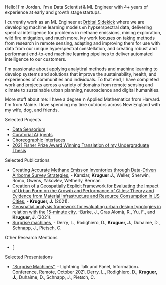 Hello! I'm Jordan. I'm a Data Scientist & ML Engineer with 4+ years of experience at early and growth stage startups.

I currently work as an ML Engineer at [Orbital Sidekick](https://www.orbitalsidekick.com/) where we are developing machine learning models on hypserspectral data, delivering spectral intelligence for problems in methane emissions, mining exploration, wild fire mitigation, and much more. My work focuses on taking methods from research in remote sensing, adapting and improving them for use with data from our unique hyperspectral constellation, and creating robust and performant end-to-end machine learning pipelines to deliver automated intelligence to our customers. 

I'm passionate about applying analytical methods and machine learning to develop systems and solutions that improve the sustainability, health, and experiences of communities and individuals. To that end, I have completed work and projects across a variety of domains from remote sensing and climate to sustainable urban planning, neuroscience and digital humanities. 

More stuff about me: I have a degree in Applied Mathematics from Harvard. I'm from Maine. I love spending my time outdoors across New England with my wife, dog, and friends.

Selected Projects
- [Data Sensorium](https://mlml.io/p/data-sensorium/)
- [Curatorial A(i)gents](https://mlml.io/p/curatorial-aigents/)
- [Choreographic Interfaces](https://mlml.io/p/choreographic-interface/)
- [2021 Fisher Prize Award Winning Translation of my Undergraduate Thesis](https://storymaps.arcgis.com/stories/d322f12b534c4b3395be6c4fdc31ec4f)

Selected Publications
- [Creating Accurate Methane Emission Inventories through Data-Driven Airborne Survey Strategies](https://www.energy-proceedings.org/wp-content/uploads/mitab2024/1735078325.pdf), - Kamdar, **Kruguer J.**, Weller, Sherwin, Romo, Owens, Yakovlev, Wetherly, Berman
- [Creation of a Geospatially Explicit Framework for Evaluating the Impact of Urban Form on the Growth and Performance of Cities: Theory and Evidence from Material Infrastructure and Resource Consumption in US Cities](https://drive.google.com/file/d/19nrUKvQ1nhA3ycICMgOmwK_KMbEkzURj/view?usp=sharing), - **Kruguer, J.** (2021).
- [Geospatial analysis framework for evaluating urban design typologies in relation with the 15-minute city](https://www.sciencedirect.com/science/article/abs/pii/S014829632200563X), -Burke, J., Gras Alomà, R., Yu, F., and **Kruguer, J.** (2021). 
- [Surprise machines](https://arxiv.org/pdf/2308.09343.pdf#:~:text=Surprise%20Machines%20is%20a%20project,objects%20usually%20inaccessible%20to%20visitors.), - Derry, L., Rodighiero, D., **Kruguer, J.**, Duhaime, D., Schnapp, J., Pietsch, C.

Other Research Mentions 
- [

Selected Presentations
- [“Surprise Machines”](https://metalabharvard.github.io/projects/curatorial-aigents/surprisemachines/), - Lightning Talk and Panel, Information+ Conference, Remote, October 2021. Derry, L., Rodighiero, D., **Kruguer, J.,** Duhaime, D., Schnapp, J., Pietsch, C. 

